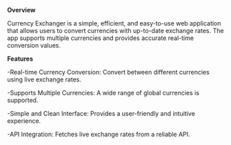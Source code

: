 __Overview__

Currency Exchanger is a simple, efficient, and easy-to-use web application that allows users to convert currencies with up-to-date exchange rates. The app supports multiple currencies and provides accurate real-time conversion values.

__Features__

-Real-time Currency Conversion: Convert between different currencies using live exchange rates.

-Supports Multiple Currencies: A wide range of global currencies is supported.

-Simple and Clean Interface: Provides a user-friendly and intuitive experience.

-API Integration: Fetches live exchange rates from a reliable API.
